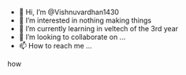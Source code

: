- 👋 Hi, I’m @Vishnuvardhan1430
- 👀 I’m interested in nothing making things
- 🌱 I’m currently learning in veltech of the 3rd year
- 💞️ I’m looking to collaborate on  ...
- 📫 How to reach me ...

<!---
Vishnuvardhan1430/Vishnuvardhan1430 is a ✨ special ✨ repository because its `README.md` (this file) appears on your GitHub profile.
You can click the Preview link to take a look at your changes.
--->how
